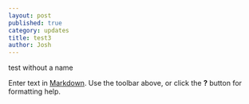 ```yaml
---
layout: post
published: true
category: updates
title: test3
author: Josh
---
```

test without a name 

Enter text in [Markdown](http://daringfireball.net/projects/markdown/). Use the toolbar above, or click the **?** button for formatting help.
